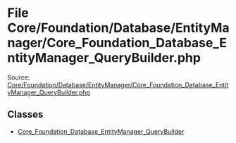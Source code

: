 File Core/Foundation/Database/EntityManager/Core_Foundation_Database_EntityManager_QueryBuilder.php
=========
Source: [Core/Foundation/Database/EntityManager/Core_Foundation_Database_EntityManager_QueryBuilder.php](https://github.com/PrestaShop/PrestaShop/blob/1.6.1.1/Core/Foundation/Database/EntityManager/Core_Foundation_Database_EntityManager_QueryBuilder.php)


Classes
-------

* [Core_Foundation_Database_EntityManager_QueryBuilder](class.Core_Foundation_Database_EntityManager_QueryBuilder.md)

